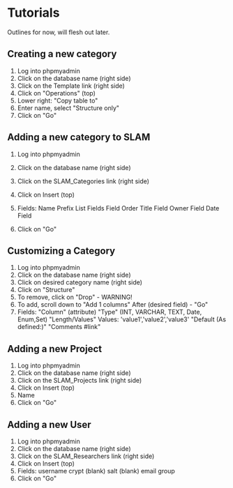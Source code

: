 # Tutorials #

Outlines for now, will flesh out later.

## Creating a new category ##

  1. Log into phpmyadmin
  1. Click on the database name (right side)
  1. Click on the Template link (right side)
  1. Click on "Operations" (top)
  1. Lower right: "Copy table to"
  1. Enter name, select "Structure only"
  1. Click on "Go"

## Adding a new category to SLAM ##

  1. Log into phpmyadmin
  1. Click on the database name (right side)
  1. Click on the SLAM\_Categories link (right side)
  1. Click on Insert (top)
  1. Fields:
Name
Prefix
List Fields
Field Order
Title Field
Owner Field
Date Field

  1. Click on "Go"

## Customizing a Category ##
  1. Log into phpmyadmin
  1. Click on the database name (right side)
  1. Click on desired category name (right side)
  1. Click on "Structure"
  1. To remove, click on "Drop" - WARNING!
  1. To add, scroll down to "Add 1 columns" After (desired field) - "Go"
  1. Fields:
"Column" (attribute)
"Type" (INT, VARCHAR, TEXT, Date, Enum,Set)
"Length/Values" Values: 'value1','value2','value3'
"Default (As defined:)"
"Comments #link"

## Adding a new Project ##
  1. Log into phpmyadmin
  1. Click on the database name (right side)
  1. Click on the SLAM\_Projects link (right side)
  1. Click on Insert (top)
  1. Name
  1. Click on "Go"

## Adding a new User ##
  1. Log into phpmyadmin
  1. Click on the database name (right side)
  1. Click on the SLAM\_Researchers link (right side)
  1. Click on Insert (top)
  1. Fields:
username
crypt (blank)
salt (blank)
email
group
  1. Click on "Go"